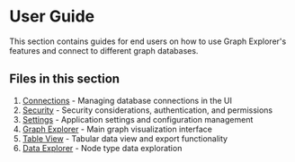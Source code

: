 # User Guide

This section contains guides for end users on how to use Graph Explorer's
features and connect to different graph databases.

## Files in this section

1. [Connections](connections.md) - Managing database connections in the UI
2. [Security](security.md) - Security considerations, authentication, and
   permissions
3. [Settings](settings.md) - Application settings and configuration management
4. [Graph Explorer](graph-explorer.md) - Main graph visualization interface
5. [Table View](table-view.md) - Tabular data view and export functionality
6. [Data Explorer](data-explorer.md) - Node type data exploration
